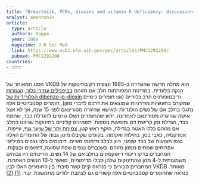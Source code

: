 ```yaml
---
title: "Breastmilk, PCBs, dioxins and vitamin K deficiency: discussion paper"
analyst: amantonio
article:
  type: article
  authors: Koppe
  year: 1989
  magazine: J R Soc Med
  link: https://www.ncbi.nlm.nih.gov/pmc/articles/PMC1292208/
  pubmed: PMC1292208
countries:
- הולנד
---
```


הסוג המאוחר של VKDB הוא מחלה חדשה שהוגדרה ב-1985 ונצפית רק בתינוקות על הנקה בלעדית. במדינות המפותחות חלב אם מזוהם [בביפנילים עתירי כלור](https://he.wikipedia.org/wiki/PCB), [הנגזרות הכלורידיות של dibenzo–p–dioxin](https://he.wikipedia.org/wiki/דיאוקסין) ודיבנזופורנים הרב כלוריים (או: חומרים כימיים שמקורם בתעשיות מודרניות שמוצאים את דרכם לדברי מזון).
חומרים קסנוביוטיים אלה נתגלו בחלב אם של נשים הולנדיות ולאישא שהיגרה מסורינאם לפני 15 שנה, אך לא אצל אישה שהיגרה מסורינאם לאחרונה. ידוע שהחומרים האלו גורמים להגדלת כבד, שחמת כבד, הגדלת זמן קרישת דם ותופעות נוספות. תסמינים קליניים בתינוקות שניזונו בחלב אם מזוהם כללו האטה בגדילה, היקף ראש קטן, [צמיחת יתר של שיער גוף](https://he.wikipedia.org/wiki/הירסוטיזם), עייפות, אנורקסיה, כאבי בטן, בחילות ואקזמה.
בקופים שקיבלו מינון גבוה של החומרים האלה נצפו תופעות של כבד שומני, ניוון לבלב ודימומי מעיים. דימומים בלב נצפים במיליוני אפרוחים שמתים ממזון מזוהם. בעכברים נצפים שפה שסועה, דימומים ובצקות.
המחברים בדקו ריכוזי דיאוקסינים בחלב אם של 14 נשים. הריכוזים היו גבוהים משמעותית ל-4 מהן שהתינוקות שלהן סבלו מדימומים, מאשר ל-10 הנשים האחרות. המחברים סבורים כי כנראה קיים קשר סיבתי בין החומרים האלו לבין VKDB מאוחר. כנראה שהחומרים קסנוביוטיים אלה קשורים גם לצהבת ילודים מתמשכת. עוד: [[1]](https://www.researchgate.net/publication/272437172_Findings_on_prenatal_lactational_and_later_childhood_exposure_to_dioxins_and_dioxin-like_compounds_a_review_of_the_Amsterdam-Zaandam_cohort_1987-2005) [[2]](https://www.tandfonline.com/doi/abs/10.1080/10934529409376072)
